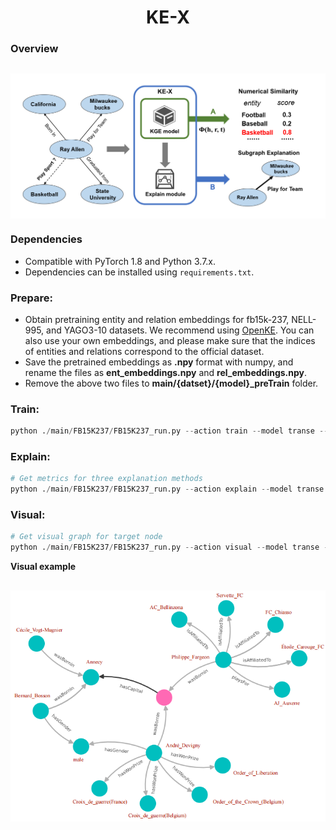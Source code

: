 <h1 align="center">
  KE-X
</h1>

### Overview
<h2 align="center">
  <img align="center"  src="./overview.png" alt="...">
</h2>


### Dependencies

- Compatible with PyTorch 1.8 and Python 3.7.x.
- Dependencies can be installed using `requirements.txt`.

### Prepare:


-  Obtain pretraining entity and relation embeddings for fb15k-237, NELL-995, and YAGO3-10 datasets. We recommend using  [OpenKE](https://github.com/thunlp/OpenKE). You can also use your own embeddings, and please make sure that the indices of entities and relations correspond to the official dataset.
-  Save the pretrained embeddings as **.npy** format with numpy, and rename the files as **ent_embeddings.npy** and **rel_embeddings.npy**.
- Remove the above two files to **main/{datset}/{model}_preTrain** folder.


### Train:
  ```python
  python ./main/FB15K237/FB15K237_run.py --action train --model transe --relation_id 0 --batch_size 100 --epoch 100
  ```
### Explain:

```python
# Get metrics for three explanation methods
python ./main/FB15K237/FB15K237_run.py --action explain --model transe --relation_id 0
```

### Visual:

```python
# Get visual graph for target node
python ./main/FB15K237/FB15K237_run.py --action visual --model transe --relation_id 0 --node {target_node}
```

 **Visual example**
<h2 align="center">
  <img align="center"  src="./visual_example.png" alt="...">
</h2>
